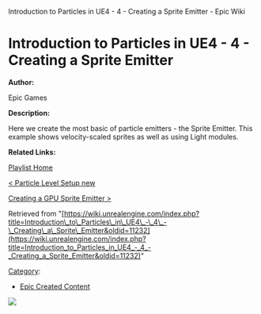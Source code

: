 Introduction to Particles in UE4 - 4 - Creating a Sprite Emitter - Epic Wiki                    

Introduction to Particles in UE4 - 4 - Creating a Sprite Emitter
================================================================

  

**Author:**

Epic Games

**Description:**

Here we create the most basic of particle emitters - the Sprite Emitter. This example shows velocity-scaled sprites as well as using Light modules.

**Related Links:**

  

[Playlist Home](/Category:Epic_Video_Playlists "Category:Epic Video Playlists")

[< Particle Level Setup new](/Introduction_to_Particles_in_UE4_-_3_-_Particle_Level_Setup "Introduction to Particles in UE4 - 3 - Particle Level Setup")

[Creating a GPU Sprite Emitter >](/Introduction_to_Particles_in_UE4_-_5_-_Creating_a_GPU_Sprite_Emitter "Introduction to Particles in UE4 - 5 - Creating a GPU Sprite Emitter")

Retrieved from "[https://wiki.unrealengine.com/index.php?title=Introduction\_to\_Particles\_in\_UE4\_-\_4\_-\_Creating\_a\_Sprite\_Emitter&oldid=11232](https://wiki.unrealengine.com/index.php?title=Introduction_to_Particles_in_UE4_-_4_-_Creating_a_Sprite_Emitter&oldid=11232)"

[Category](/Special:Categories "Special:Categories"):

*   [Epic Created Content](/Category:Epic_Created_Content "Category:Epic Created Content")

  ![](https://tracking.unrealengine.com/track.png)